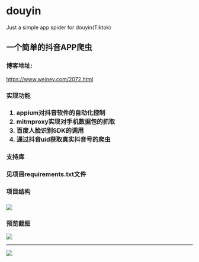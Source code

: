# douyin
Just a simple app spider for douyin(Tiktok)

<h2>一个简单的抖音APP爬虫</h2>

<h3>博客地址:</h3>
<a href="https://www.weiney.com/2072.html">https://www.weiney.com/2072.html</a>

<h3>实现功能<h3>
<ol>
  <li>appium对抖音软件的自动化控制</li>
  <li>mitmproxy实现对手机数据包的抓取</li>
  <li>百度人脸识别SDK的调用</li>
  <li>通过抖音uid获取真实抖音号的爬虫</li>
</ol>
<h3>支持库<h3>
  <p>见项目requirements.txt文件</p>
<h3>项目结构<h3>
  <img src="https://www.weiney.com/wp-content/uploads/2019/05/2019052308000221.png" style="display:block; margin: 0 auto;" />
  
<h3>预览截图</h3>

<img src="https://www.weiney.com/wp-content/uploads/2019/05/2019052313393430.gif" style="display:block; margin: 0 auto;" />

<hr />
<img src="https://www.weiney.com/wp-content/uploads/2019/05/2019052401144590.gif" style="display:block; margin: 0 auto;" />
